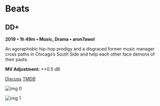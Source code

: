 # Beats

## DD+

**2019 • 1h 49m • Music, Drama • aron7awol**

An agoraphobic hip-hop prodigy and a disgraced former music manager cross paths in Chicago’s South Side and help each other face demons of their pasts.

**MV Adjustment:** ++0.5 dB

[Discuss](https://www.avsforum.com/threads/bass-eq-for-filtered-movies.2995212/post-58208798)  [TMDB](603519)

![img 0](https://i.imgur.com/y60UTfy.jpg)

![img 1](https://i.imgur.com/CQzgySl.png)

